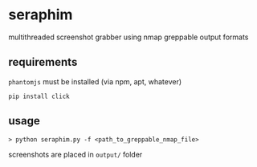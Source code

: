 # seraphim
multithreaded screenshot grabber using nmap greppable output formats

## requirements
`phantomjs` must be installed (via npm, apt, whatever)

`pip install click`

## usage
`> python seraphim.py -f <path_to_greppable_nmap_file>`

screenshots are placed in `output/` folder
